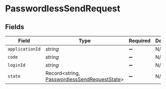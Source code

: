 # PasswordlessSendRequest


## Fields

| Field                                                                                               | Type                                                                                                | Required                                                                                            | Description                                                                                         |
| --------------------------------------------------------------------------------------------------- | --------------------------------------------------------------------------------------------------- | --------------------------------------------------------------------------------------------------- | --------------------------------------------------------------------------------------------------- |
| `applicationId`                                                                                     | *string*                                                                                            | :heavy_minus_sign:                                                                                  | N/A                                                                                                 |
| `code`                                                                                              | *string*                                                                                            | :heavy_minus_sign:                                                                                  | N/A                                                                                                 |
| `loginId`                                                                                           | *string*                                                                                            | :heavy_minus_sign:                                                                                  | N/A                                                                                                 |
| `state`                                                                                             | Record<string, [PasswordlessSendRequestState](../../models/shared/passwordlesssendrequeststate.md)> | :heavy_minus_sign:                                                                                  | N/A                                                                                                 |